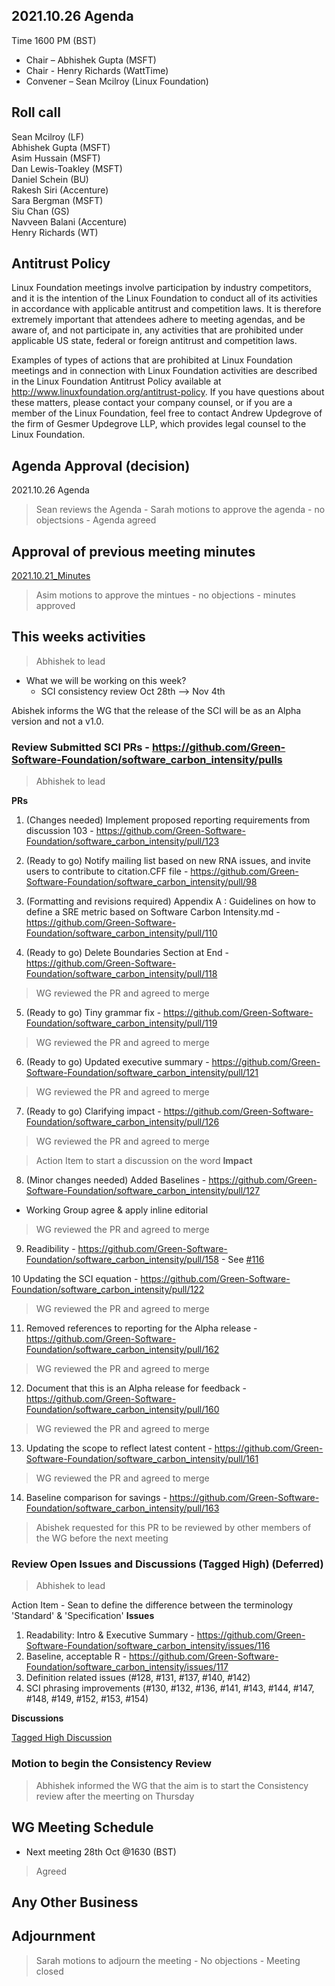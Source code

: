 ## 2021.10.26 Agenda
Time 1600 PM (BST)

- Chair – Abhishek Gupta (MSFT)
- Chair - Henry Richards (WattTime)
- Convener – Sean Mcilroy (Linux Foundation)

## Roll call
Sean Mcilroy (LF)<br>
Abhishek Gupta (MSFT)<br>
Asim Hussain (MSFT)<br>
Dan Lewis-Toakley (MSFT)<br>
Daniel Schein (BU)<br>
Rakesh Siri (Accenture)<br>
Sara Bergman (MSFT)<br>
Siu Chan (GS)<br>
Navveen Balani (Accenture) <br>
Henry Richards (WT)<br>
  
## Antitrust Policy
Linux Foundation meetings involve participation by industry competitors, and it is the intention of the Linux Foundation to conduct 
all of its activities in accordance with applicable antitrust and competition laws. 
It is therefore extremely important that attendees adhere to meeting agendas, and be aware of, and not participate in, any activities 
that are prohibited under applicable US state, federal or foreign antitrust and competition laws.

Examples of types of actions that are prohibited at Linux Foundation meetings and in connection with Linux Foundation activities are 
described in the Linux Foundation Antitrust Policy available at http://www.linuxfoundation.org/antitrust-policy. 
If you have questions about these matters, please contact your company counsel, or if you are a member of the Linux Foundation, 
feel free to contact Andrew Updegrove of the firm of Gesmer Updegrove LLP, which provides legal counsel to the Linux Foundation.
  
## Agenda Approval (decision) 
2021.10.26 Agenda

> Sean reviews the Agenda - Sarah motions to approve the agenda - no objectsions - Agenda agreed
  
## Approval of previous meeting minutes
[2021.10.21_Minutes](https://github.com/Green-Software-Foundation/standards_wg/blob/seanmcilroy29-patch-1/Agenda_Minutes/2021.10.21_Minutes_draft.md)

> Asim motions to approve the mintues - no objections - minutes approved

## This weeks activities

> Abhishek to lead
- What we will be working on this week?
  - SCI consistency review Oct 28th --> Nov 4th 

Abishek informs the WG that the release of the SCI will be as an Alpha version and not a v1.0.

### Review Submitted SCI PRs - https://github.com/Green-Software-Foundation/software_carbon_intensity/pulls

> Abhishek to lead

**PRs** 

1. (Changes needed) Implement proposed reporting requirements from discussion 103 - https://github.com/Green-Software-Foundation/software_carbon_intensity/pull/123

2. (Ready to go) Notify mailing list based on new RNA issues, and invite users to contribute to citation.CFF file - https://github.com/Green-Software-Foundation/software_carbon_intensity/pull/98

3. (Formatting and revisions required) Appendix A : Guidelines on how to define a SRE metric based on Software Carbon Intensity.md - https://github.com/Green-Software-Foundation/software_carbon_intensity/pull/110

4. (Ready to go) Delete Boundaries Section at End - https://github.com/Green-Software-Foundation/software_carbon_intensity/pull/118
> WG reviewed the PR and agreed to merge

5. (Ready to go) Tiny grammar fix - https://github.com/Green-Software-Foundation/software_carbon_intensity/pull/119
> WG reviewed the PR and agreed to merge

6. (Ready to go) Updated executive summary - https://github.com/Green-Software-Foundation/software_carbon_intensity/pull/121
> WG reviewed the PR and agreed to merge

7. (Ready to go) Clarifying impact - https://github.com/Green-Software-Foundation/software_carbon_intensity/pull/126
> WG reviewed the PR and agreed to merge

> Action Item to start a discussion on the word **Impact**

8. (Minor changes needed) Added Baselines - https://github.com/Green-Software-Foundation/software_carbon_intensity/pull/127

- Working Group agree & apply inline editorial
> WG reviewed the PR and agreed to merge

9. Readibility - https://github.com/Green-Software-Foundation/software_carbon_intensity/pull/158 - See [#116](https://github.com/Green-Software-Foundation/software_carbon_intensity/issues/116)

10 Updating the SCI equation - https://github.com/Green-Software-Foundation/software_carbon_intensity/pull/122
> WG reviewed the PR and agreed to merge

11. Removed references to reporting for the Alpha release - https://github.com/Green-Software-Foundation/software_carbon_intensity/pull/162
> WG reviewed the PR and agreed to merge

12. Document that this is an Alpha release for feedback - https://github.com/Green-Software-Foundation/software_carbon_intensity/pull/160
> WG reviewed the PR and agreed to merge

13. Updating the scope to reflect latest content - https://github.com/Green-Software-Foundation/software_carbon_intensity/pull/161
> WG reviewed the PR and agreed to merge

14. Baseline comparison for savings - https://github.com/Green-Software-Foundation/software_carbon_intensity/pull/163
> Abishek requested for this PR to be reviewed by other members of the WG before the next meeting

### Review Open Issues and Discussions (Tagged High) (Deferred)

> Abhishek to lead

Action Item - Sean to define the difference between the terminology 'Standard' & 'Specification' 
**Issues**

1. Readability: Intro & Executive Summary - https://github.com/Green-Software-Foundation/software_carbon_intensity/issues/116
2. Baseline, acceptable R - https://github.com/Green-Software-Foundation/software_carbon_intensity/issues/117
3. Definition related issues (#128, #131, #137, #140, #142)
4. SCI phrasing improvements (#130, #132, #136, #141, #143, #144, #147, #148, #149, #152, #153, #154) 

**Discussions**

[Tagged High Discussion](https://github.com/Green-Software-Foundation/software_carbon_intensity/discussions?discussions_q=label%3Ahigh)

### Motion to begin the Consistency Review 

> Abhishek informed the WG that the aim is to start the Consistency review after the meerting on Thursday

## WG Meeting Schedule

- Next meeting 28th Oct @1630 (BST) 

> Agreed

## Any Other Business

## Adjournment

> Sarah motions to adjourn the meeting - No objections - Meeting closed
